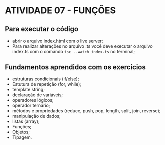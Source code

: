 # ATIVIDADE 07 - FUNÇÕES

## Para executar o código
- abrir o arquivo index.html com o live server;
- Para realizar alterações no arquivo .ts você deve executar o arquivo index.ts com o comando <code>tsc --watch index.ts</code> no terminal;

## Fundamentos aprendidos com os exercícios
- estruturas condicionais (if/else);
- Estutura de repetição (for, while);
- template string;
- declaração de variáveis;
- operadores lógicos;
- operador ternário;
- métodos e propriedades (reduce, push, pop, length, split, join, reverse);
- manipulação de dados;
- listas (array);
- Funções;
- Objetos;
- Tipagem.